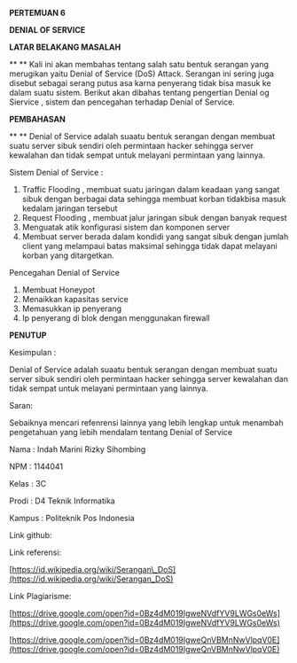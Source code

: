 **PERTEMUAN 6**

**DENIAL OF SERVICE**

**LATAR BELAKANG MASALAH**

**       ** Kali ini akan membahas tentang salah satu bentuk serangan yang merugikan yaitu Denial of Service (DoS) Attack. Serangan ini sering juga disebut sebagai serang putus asa karna penyerang tidak bisa masuk ke dalam suatu sistem. Berikut akan dibahas tentang pengertian Denial og Siervice , sistem dan pencegahan terhadap Denial of Service.

**PEMBAHASAN**

**       ** Denial of Service adalah suaatu bentuk serangan dengan membuat suatu server sibuk sendiri oleh permintaan hacker sehingga server kewalahan dan tidak sempat untuk melayani permintaan yang lainnya.

Sistem Denial of Service :

1. Traffic Flooding , membuat suatu jaringan dalam keadaan yang sangat sibuk dengan berbagai data sehingga membuat korban tidakbisa masuk kedalam jaringan tersebut
2. Request Flooding , membuat jalur jaringan  sibuk dengan banyak request
3. Menguatak atik konfigurasi sistem dan komponen server
4. Membuat server berada dalam kondidi yang sangat sibuk dengan jumlah client yang melampaui batas maksimal  sehingga tidak dapat melayani korban yang ditargetkan.

Pencegahan Denial of Service

1. Membuat Honeypot
2. Menaikkan  kapasitas service
3. Memasukkan ip penyerang
4. Ip penyerang di blok dengan menggunakan firewall





**PENUTUP**

Kesimpulan :

Denial of Service adalah suaatu bentuk serangan dengan membuat suatu server sibuk sendiri oleh permintaan hacker sehingga server kewalahan dan tidak sempat untuk melayani permintaan yang lainnya.

Saran:

Sebaiknya mencari refenrensi lainnya yang lebih lengkap untuk menambah pengetahuan yang lebih mendalam tentang Denial of Service

Nama                : Indah Marini Rizky Sihombing

NPM                : 1144041

Kelas                : 3C

Prodi                : D4 Teknik Informatika

Kampus        : Politeknik Pos Indonesia

Link github:

Link referensi:

[https://id.wikipedia.org/wiki/Serangan\_DoS](https://id.wikipedia.org/wiki/Serangan_DoS)

Link Plagiarisme:

[https://drive.google.com/open?id=0Bz4dM019IgweNVdfYV9LWGs0eWs](https://drive.google.com/open?id=0Bz4dM019IgweNVdfYV9LWGs0eWs)

[https://drive.google.com/open?id=0Bz4dM019IgweQnVBMnNwVlpqV0E](https://drive.google.com/open?id=0Bz4dM019IgweQnVBMnNwVlpqV0E)